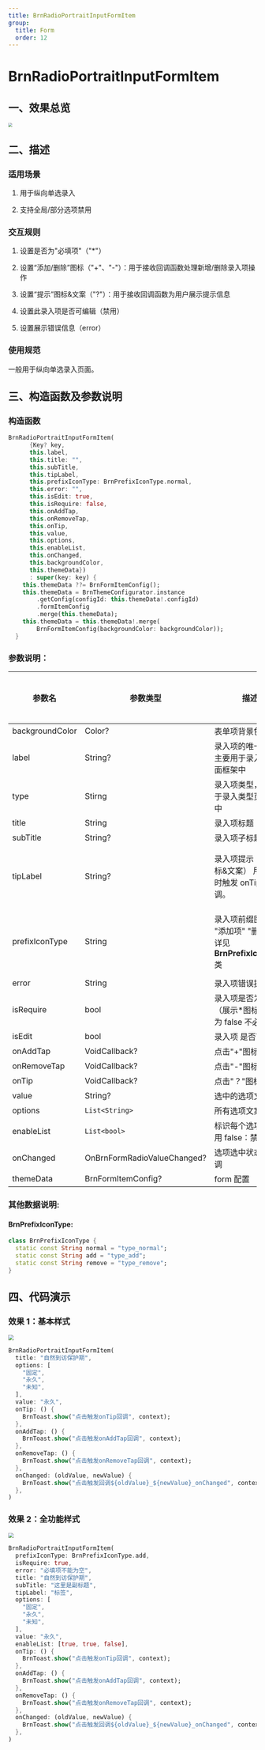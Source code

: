 ```yaml
---
title: BrnRadioPortraitInputFormItem
group:
  title: Form
  order: 12
---
```


# BrnRadioPortraitInputFormItem

## 一、效果总览

<img src="./img/BrnRadioPortraitInputFormItemIntro.png" style="zoom:50%;" />

## 二、描述

### 适用场景

1. 用于纵向单选录入

2. 支持全局/部分选项禁用

### 交互规则

1. 设置是否为"必填项"（"\*"）

2. 设置“添加/删除”图标（"+"、"-"）：用于接收回调函数处理新增/删除录入项操作

3. 设置“提示”图标&文案（"?"）：用于接收回调函数为用户展示提示信息

4. 设置此录入项是否可编辑（禁用）

5. 设置展示错误信息（error）

### 使用规范

一般用于纵向单选录入页面。

## 三、构造函数及参数说明

### 构造函数

```dart
BrnRadioPortraitInputFormItem(
      {Key? key,
      this.label,
      this.title: "",
      this.subTitle,
      this.tipLabel,
      this.prefixIconType: BrnPrefixIconType.normal,
      this.error: "",
      this.isEdit: true,
      this.isRequire: false,
      this.onAddTap,
      this.onRemoveTap,
      this.onTip,
      this.value,
      this.options,
      this.enableList,
      this.onChanged,
      this.backgroundColor,
      this.themeData})
      : super(key: key) {
    this.themeData ??= BrnFormItemConfig();
    this.themeData = BrnThemeConfigurator.instance
        .getConfig(configId: this.themeData!.configId)
        .formItemConfig
        .merge(this.themeData);
    this.themeData = this.themeData!.merge(
        BrnFormItemConfig(backgroundColor: backgroundColor));
  }
```

### 参数说明：

| **参数名**     | **参数类型**                | **描述**                                                     | **是否必填** | **默认值**                        | **备注**                                                     |
| -------------- | --------------------------- | ------------------------------------------------------------ | ------------ | --------------------------------- | ------------------------------------------------------------ |
| backgroundColor | Color? | 表单项背景色 | 否 | 走主题配置默认色值 Colors.white |  |
| label          | String?                     | 录入项的唯一标识，主要用于录入类型页面框架中                 | 否           | 无                                |                                                              |
| type           | Stirng                      | 录入项类型，主要用于录入类型页面框架中                       | 否           | BrnInputItemType.radioInputType | 外部可根据此字段判断表单项类型                               |
| title          | String                      | 录入项标题                                                   | 否           | ''                                |                                                              |
| subTitle       | String?                     | 录入项子标题                                                 | 否           | 无                                |                                                              |
| tipLabel       | String?                     | 录入项提示（问号图标&文案） 用户点击时触发 onTip 回调。      | 否           | 备注中类型 3                      | 1. 设置"空字符串"时展示问号图标 2. 设置"非空字符串"时展示问号图标&文案 3. 若不赋值或赋值为 null 时，不显示提示项 |
| prefixIconType | String                      | 录入项前缀图标样式 "添加项" "删除项" 详见 **BrnPrefixIconType** 类 | 否           | BrnPrefixIconType.normal     | 1. 不展示图标：BrnPrefixIconType.normal 2. 展示加号图标：BrnPrefixIconType.add 3. 展示减号图标：BrnPrefixIconType.remove |
| error          | String                      | 录入项错误提示                                               | 否           | ''                                |                                                              |
| isRequire      | bool                        | 录入项是否为必填项（展示\*图标） 默认为 false 不必填         | 否           | false                             |                                                              |
| isEdit         | bool                        | 录入项 是否可编辑                                            | 否           | true                              | true：可编辑 false：禁用                                     |
| onAddTap       | VoidCallback?               | 点击"+"图标回调                                              | 否           | 无                                | 见**prefixIconType**字段                                     |
| onRemoveTap    | VoidCallback?               | 点击"-"图标回调                                              | 否           | 无                                | 见**prefixIconType**字段                                     |
| onTip          | VoidCallback?               | 点击"？"图标回调                                             | 否           | 无                                | 见**tipLabel**字段                                           |
| value          | String?                     | 选中的选项文案                                               | 否           | 无                                |                                                              |
| options        | `List<String>`              | 所有选项文案                                                 | 否           | 无                                |                                                              |
| enableList     | `List<bool>`                | 标识每个选项是否禁用 false：禁用                             | 否           | 无                                |                                                              |
| onChanged      | OnBrnFormRadioValueChanged? | 选项选中状态变化回调                                         | 否           | 无                                |                                                              |
| themeData      | BrnFormItemConfig?          | form 配置                                                    | 否           | 无                                |                                                              |

### 其他数据说明:

#### BrnPrefixIconType:

```dart
class BrnPrefixIconType {
  static const String normal = "type_normal";
  static const String add = "type_add";
  static const String remove = "type_remove";
}
```

## 四、代码演示

### 效果 1：基本样式

<img src="./img/BrnRadioPortraitInputFormItemDemo1.png" style="zoom:67%;" />

```dart
BrnRadioPortraitInputFormItem(
  title: "自然到访保护期",
  options: [
    "固定",
    "永久",
    "未知",
  ],
  value: "永久",
  onTip: () {
    BrnToast.show("点击触发onTip回调", context);
  },
  onAddTap: () {
    BrnToast.show("点击触发onAddTap回调", context);
  },
  onRemoveTap: () {
    BrnToast.show("点击触发onRemoveTap回调", context);
  },
  onChanged: (oldValue, newValue) {
    BrnToast.show("点击触发回调${oldValue}_${newValue}_onChanged", context);
  },
)
```

### 效果 2：全功能样式

<img src="./img/BrnRadioPortraitInputFormItemDemo2.png" style="zoom:67%;" />

```dart
BrnRadioPortraitInputFormItem(
  prefixIconType: BrnPrefixIconType.add,
  isRequire: true,
  error: "必填项不能为空",
  title: "自然到访保护期",
  subTitle: "这里是副标题",
  tipLabel: "标签",
  options: [
    "固定",
    "永久",
    "未知",
  ],
  value: "永久",
  enableList: [true, true, false],
  onTip: () {
    BrnToast.show("点击触发onTip回调", context);
  },
  onAddTap: () {
    BrnToast.show("点击触发onAddTap回调", context);
  },
  onRemoveTap: () {
    BrnToast.show("点击触发onRemoveTap回调", context);
  },
  onChanged: (oldValue, newValue) {
    BrnToast.show("点击触发回调${oldValue}_${newValue}_onChanged", context);
  },
)
```
